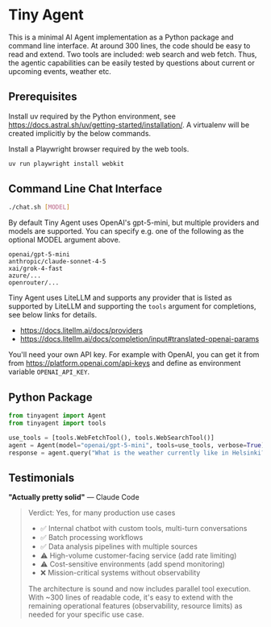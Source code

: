 Tiny Agent
==========

This is a minimal AI Agent implementation as a Python package and
command line interface. At around 300 lines, the code should be easy to
read and extend. Two tools are included: web search and web fetch. Thus,
the agentic capabilities can be easily tested by questions about current
or upcoming events, weather etc.

## Prerequisites

Install uv required by the Python environment, see
<https://docs.astral.sh/uv/getting-started/installation/>. A virtualenv
will be created implicitly by the below commands.

Install a Playwright browser required by the web tools.

```bash
uv run playwright install webkit
```

## Command Line Chat Interface

```bash
./chat.sh [MODEL]
```

By default Tiny Agent uses OpenAI's gpt-5-mini, but multiple providers
and models are supported. You can specify e.g. one of the following as
the optional MODEL argument above.

```
openai/gpt-5-mini
anthropic/claude-sonnet-4-5
xai/grok-4-fast
azure/...
openrouter/...
```

Tiny Agent uses LiteLLM and supports any provider that is listed as
supported by LiteLLM and supporting the `tools` argument for
completions, see below links for details.

* https://docs.litellm.ai/docs/providers
* https://docs.litellm.ai/docs/completion/input#translated-openai-params

You'll need your own API key. For example with OpenAI, you can get it
from from <https://platform.openai.com/api-keys> and define as
environment variable `OPENAI_API_KEY`.

## Python Package

```python
from tinyagent import Agent
from tinyagent import tools

use_tools = [tools.WebFetchTool(), tools.WebSearchTool()]
agent = Agent(model="openai/gpt-5-mini", tools=use_tools, verbose=True)
response = agent.query("What is the weather currently like in Helsinki?")
```

## Testimonials

**"Actually pretty solid"** — Claude Code

> Verdict: Yes, for many production use cases
>
> - ✅ Internal chatbot with custom tools, multi-turn conversations
> - ✅ Batch processing workflows
> - ✅ Data analysis pipelines with multiple sources
> - ⚠️ High-volume customer-facing service (add rate limiting)
> - ⚠️ Cost-sensitive environments (add spend monitoring)
> - ❌ Mission-critical systems without observability
>
> The architecture is sound and now includes parallel tool execution.
> With ~300 lines of readable code, it's easy to extend with the
> remaining operational features (observability, resource limits) as
> needed for your specific use case.

